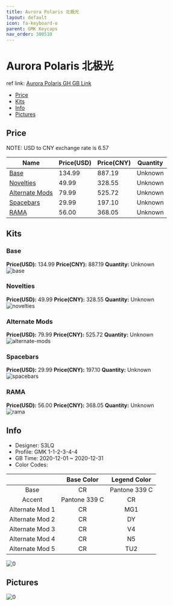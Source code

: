 ```yaml
---
title: Aurora Polaris 北极光
layout: default
icon: fa-keyboard-o
parent: GMK Keycaps
nav_order: 300510
---
```


# Aurora Polaris 北极光

ref link: [Aurora Polaris GH GB Link](https://geekhack.org/index.php?topic=109926.0)

* [Price](#price)
* [Kits](#kits)
* [Info](#info)
* [Pictures](#pictures)

## Price

NOTE: USD to CNY exchange rate is 6.57

| Name          | Price(USD)   |  Price(CNY) | Quantity |
| ------------- | ------------ |  ---------- | -------- |
|[Base](#base)|134.99|887.19|Unknown|
|[Novelties](#novelties)|49.99|328.55|Unknown|
|[Alternate Mods](#alternate-mods)|79.99|525.72|Unknown|
|[Spacebars](#spacebars)|29.99|197.10|Unknown|
|[RAMA](#rama)|56.00|368.05|Unknown|


## Kits
### Base  
**Price(USD):** 134.99	**Price(CNY):** 887.19	**Quantity:** Unknown  
<img src="{{ 'assets/images/gmk-keycaps/Aurora-Polaris/kits_pics/base.png' | relative_url }}" alt="base" class="image featured">

### Novelties  
**Price(USD):** 49.99	**Price(CNY):** 328.55	**Quantity:** Unknown  
<img src="{{ 'assets/images/gmk-keycaps/Aurora-Polaris/kits_pics/novelties.png' | relative_url }}" alt="novelties" class="image featured">

### Alternate Mods  
**Price(USD):** 79.99	**Price(CNY):** 525.72	**Quantity:** Unknown  
<img src="{{ 'assets/images/gmk-keycaps/Aurora-Polaris/kits_pics/alternate-mods.png' | relative_url }}" alt="alternate-mods" class="image featured">

### Spacebars  
**Price(USD):** 29.99	**Price(CNY):** 197.10	**Quantity:** Unknown  
<img src="{{ 'assets/images/gmk-keycaps/Aurora-Polaris/kits_pics/spacebars.png' | relative_url }}" alt="spacebars" class="image featured">

### RAMA  
**Price(USD):** 56.00	**Price(CNY):** 368.05	**Quantity:** Unknown  
<img src="{{ 'assets/images/gmk-keycaps/Aurora-Polaris/kits_pics/rama.jpg' | relative_url }}" alt="rama" class="image featured">

## Info
* Designer: S3LQ  
* Profile: GMK 1-1-2-3-4-4  
* GB Time: 2020-12-01 ~ 2020-12-31  
* Color Codes:  

| |Base Color     | Legend Color
| :-------------: | :-------------: | :------------:
|Base|CR|Pantone 339 C
|Accent|Pantone 339 C|CR
|Alternate Mod 1|CR|MG1
|Alternate Mod 2|CR|DY
|Alternate Mod 3|CR|V4
|Alternate Mod 4|CR|N5
|Alternate Mod 5|CR|TU2

<img src="{{ 'assets/images/gmk-keycaps/Aurora-Polaris/0.png' | relative_url }}" alt="0" class="image featured">

## Pictures  
<img src="{{ 'assets/images/gmk-keycaps/Aurora-Polaris/rendering_pics/0.jpg' | relative_url }}" alt="0" class="image featured">
